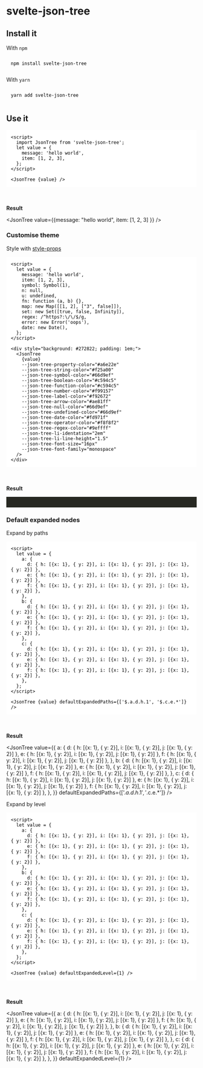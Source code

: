 # svelte-json-tree

<script>
  import JsonTree from '$lib';
</script>

## Install it

With `npm`

```sh
npm install svelte-json-tree
```

With `yarn`

```sh
yarn add svelte-json-tree
```

## Use it

```svelte
<script>
  import JsonTree from 'svelte-json-tree';
  let value = {
    message: 'hello world',
    item: [1, 2, 3],
  };
</script>

<JsonTree {value} />
```

**Result**

<JsonTree value={{message: "hello world", item: [1, 2, 3] }} />

### Customise theme

Style with [style-props](https://svelte.dev/docs#template-syntax-component-directives---style-props)

```svelte
<script>
  let value = {
    message: 'hello world',
    item: [1, 2, 3],
    symbol: Symbol(1),
    n: null,
    u: undefined,
    fn: function (a, b) {},
    map: new Map([[1, 2], ["3", false]]),
    set: new Set([true, false, Infinity]),
    regex: /^https?:\/\/$/g,
    error: new Error('oops'),
    date: new Date(),
  };
</script>

<div style="background: #272822; padding: 1em;">
  <JsonTree
    {value}
    --json-tree-property-color="#a6e22e" 
    --json-tree-string-color="#f25a00" 
    --json-tree-symbol-color="#66d9ef" 
    --json-tree-boolean-color="#c594c5" 
    --json-tree-function-color="#c594c5" 
    --json-tree-number-color="#f99157" 
    --json-tree-label-color="#f92672" 
    --json-tree-arrow-color="#ae81ff" 
    --json-tree-null-color="#66d9ef" 
    --json-tree-undefined-color="#66d9ef" 
    --json-tree-date-color="#fd971f"
    --json-tree-operator-color="#f8f8f2"
    --json-tree-regex-color="#9effff"
    --json-tree-li-identation="2em"
    --json-tree-li-line-height="1.5"
    --json-tree-font-size="16px"
    --json-tree-font-family="monospace"
  />
</div>
```

**Result**

<div style="background: #272822; padding: 1em;">
<JsonTree value={{message: 'hello world',item: [1, 2, 3],symbol: Symbol(1),n: null,u: undefined,fn: function (a, b) {}, map: new Map([[1, 2], ["3", false]]), set: new Set([true, false, Infinity]), regex: /^https?:\/\/$/g, error: new Error('oops'), date: new Date() }} --json-tree-property-color="#a6e22e"  --json-tree-string-color="#f25a00"  --json-tree-symbol-color="#66d9ef"  --json-tree-boolean-color="#c594c5"  --json-tree-function-color="#c594c5"  --json-tree-number-color="#f99157"  --json-tree-label-color="#f92672"  --json-tree-arrow-color="#ae81ff"  --json-tree-null-color="#66d9ef"  --json-tree-undefined-color="#66d9ef"  --json-tree-date-color="#fd971f"  --json-tree-operator-color="#f8f8f2" --json-tree-regex-color="#9effff" --json-tree-li-identation="2em"
--json-tree-li-line-height="1.5" --json-tree-font-size="16px" --json-tree-font-family="monospace" /></div>

### Default expanded nodes

Expand by paths

```svelte
<script>
  let value = {
    a: {
      d: { h: [{x: 1}, { y: 2}], i: [{x: 1}, { y: 2}], j: [{x: 1}, { y: 2}] },
      e: { h: [{x: 1}, { y: 2}], i: [{x: 1}, { y: 2}], j: [{x: 1}, { y: 2}] },
      f: { h: [{x: 1}, { y: 2}], i: [{x: 1}, { y: 2}], j: [{x: 1}, { y: 2}] },
    },
    b: {
      d: { h: [{x: 1}, { y: 2}], i: [{x: 1}, { y: 2}], j: [{x: 1}, { y: 2}] },
      e: { h: [{x: 1}, { y: 2}], i: [{x: 1}, { y: 2}], j: [{x: 1}, { y: 2}] },
      f: { h: [{x: 1}, { y: 2}], i: [{x: 1}, { y: 2}], j: [{x: 1}, { y: 2}] },
    },
    c: {
      d: { h: [{x: 1}, { y: 2}], i: [{x: 1}, { y: 2}], j: [{x: 1}, { y: 2}] },
      e: { h: [{x: 1}, { y: 2}], i: [{x: 1}, { y: 2}], j: [{x: 1}, { y: 2}] },
      f: { h: [{x: 1}, { y: 2}], i: [{x: 1}, { y: 2}], j: [{x: 1}, { y: 2}] },
    },
  };
</script>

<JsonTree {value} defaultExpandedPaths={['$.a.d.h.1', '$.c.e.*']} />
```

**Result**

<JsonTree value={{
  a: {
    d: { h: [{x: 1}, { y: 2}], i: [{x: 1}, { y: 2}], j: [{x: 1}, { y: 2}] },
    e: { h: [{x: 1}, { y: 2}], i: [{x: 1}, { y: 2}], j: [{x: 1}, { y: 2}] },
    f: { h: [{x: 1}, { y: 2}], i: [{x: 1}, { y: 2}], j: [{x: 1}, { y: 2}] },
  },
  b: {
    d: { h: [{x: 1}, { y: 2}], i: [{x: 1}, { y: 2}], j: [{x: 1}, { y: 2}] },
    e: { h: [{x: 1}, { y: 2}], i: [{x: 1}, { y: 2}], j: [{x: 1}, { y: 2}] },
    f: { h: [{x: 1}, { y: 2}], i: [{x: 1}, { y: 2}], j: [{x: 1}, { y: 2}] },
  },
  c: {
    d: { h: [{x: 1}, { y: 2}], i: [{x: 1}, { y: 2}], j: [{x: 1}, { y: 2}] },
    e: { h: [{x: 1}, { y: 2}], i: [{x: 1}, { y: 2}], j: [{x: 1}, { y: 2}] },
    f: { h: [{x: 1}, { y: 2}], i: [{x: 1}, { y: 2}], j: [{x: 1}, { y: 2}] },
  },
}} defaultExpandedPaths={['$.a.d.h.1', '$.c.e.*']} />

Expand by level

```svelte
<script>
  let value = {
    a: {
      d: { h: [{x: 1}, { y: 2}], i: [{x: 1}, { y: 2}], j: [{x: 1}, { y: 2}] },
      e: { h: [{x: 1}, { y: 2}], i: [{x: 1}, { y: 2}], j: [{x: 1}, { y: 2}] },
      f: { h: [{x: 1}, { y: 2}], i: [{x: 1}, { y: 2}], j: [{x: 1}, { y: 2}] },
    },
    b: {
      d: { h: [{x: 1}, { y: 2}], i: [{x: 1}, { y: 2}], j: [{x: 1}, { y: 2}] },
      e: { h: [{x: 1}, { y: 2}], i: [{x: 1}, { y: 2}], j: [{x: 1}, { y: 2}] },
      f: { h: [{x: 1}, { y: 2}], i: [{x: 1}, { y: 2}], j: [{x: 1}, { y: 2}] },
    },
    c: {
      d: { h: [{x: 1}, { y: 2}], i: [{x: 1}, { y: 2}], j: [{x: 1}, { y: 2}] },
      e: { h: [{x: 1}, { y: 2}], i: [{x: 1}, { y: 2}], j: [{x: 1}, { y: 2}] },
      f: { h: [{x: 1}, { y: 2}], i: [{x: 1}, { y: 2}], j: [{x: 1}, { y: 2}] },
    },
  };
</script>

<JsonTree {value} defaultExpandedLevel={1} />
```

**Result**

<JsonTree value={{
  a: {
    d: { h: [{x: 1}, { y: 2}], i: [{x: 1}, { y: 2}], j: [{x: 1}, { y: 2}] },
    e: { h: [{x: 1}, { y: 2}], i: [{x: 1}, { y: 2}], j: [{x: 1}, { y: 2}] },
    f: { h: [{x: 1}, { y: 2}], i: [{x: 1}, { y: 2}], j: [{x: 1}, { y: 2}] },
  },
  b: {
    d: { h: [{x: 1}, { y: 2}], i: [{x: 1}, { y: 2}], j: [{x: 1}, { y: 2}] },
    e: { h: [{x: 1}, { y: 2}], i: [{x: 1}, { y: 2}], j: [{x: 1}, { y: 2}] },
    f: { h: [{x: 1}, { y: 2}], i: [{x: 1}, { y: 2}], j: [{x: 1}, { y: 2}] },
  },
  c: {
    d: { h: [{x: 1}, { y: 2}], i: [{x: 1}, { y: 2}], j: [{x: 1}, { y: 2}] },
    e: { h: [{x: 1}, { y: 2}], i: [{x: 1}, { y: 2}], j: [{x: 1}, { y: 2}] },
    f: { h: [{x: 1}, { y: 2}], i: [{x: 1}, { y: 2}], j: [{x: 1}, { y: 2}] },
  },
}} defaultExpandedLevel={1} />

<div class="spacer"></div>

<style>
  pre {
    /* In theory shiki will overwrite these, but this is to make sure there are defaults regardless */
    background-color: white;
    color: black;

    /* Give it some space to breathe */
    padding: 12px;
    margin-bottom: 3rem;

    /* Important to allow the code to move horizontally; */
    overflow-x: auto;
    position: relative;
  }
  .spacer {
    padding: 2rem;
  }
</style>
